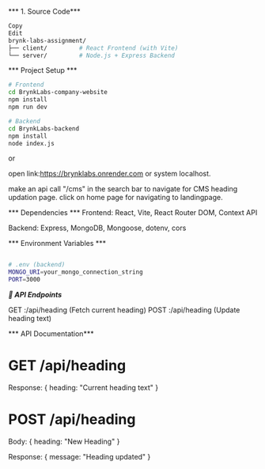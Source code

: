 *** 1. Source Code***

```bash
Copy
Edit
brynk-labs-assignment/
├── client/         # React Frontend (with Vite)
└── server/         # Node.js + Express Backend
```


*** Project Setup ***
```bash
# Frontend
cd BrynkLabs-company-website
npm install
npm run dev

# Backend
cd BrynkLabs-backend
npm install
node index.js

```
or

open link:https://brynklabs.onrender.com  or system localhost.

make an api call  "/cms" in the search bar to navigate for CMS heading updation page.
click on home page for navigating to landingpage.

*** Dependencies ***
Frontend: React, Vite, React Router DOM, Context API

Backend: Express, MongoDB, Mongoose, dotenv, cors

*** Environment Variables ***
```bash

# .env (backend)
MONGO_URI=your_mongo_connection_string
PORT=3000
```

***🔹 API Endpoints***

GET	     :/api/heading	 (Fetch current heading)
POST	 :/api/heading	 (Update heading text)


 *** API Documentation***


# GET /api/heading

Response: { heading: "Current heading text" }

# POST /api/heading

Body: { heading: "New Heading" }

Response: { message: "Heading updated" }